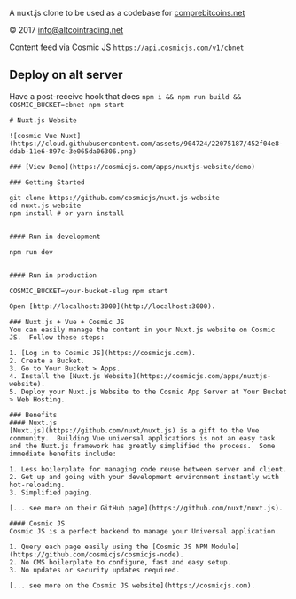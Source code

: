 
A nuxt.js clone to be used as a codebase for [comprebitcoins.net](https://comprebitcoins.net)

&copy; 2017 info@altcointrading.net

Content feed via Cosmic JS `https://api.cosmicjs.com/v1/cbnet`

## Deploy on alt server

Have a post-receive hook that does `npm i && npm run build && COSMIC_BUCKET=cbnet npm start`

```
# Nuxt.js Website

![cosmic Vue Nuxt](https://cloud.githubusercontent.com/assets/904724/22075187/452f04e8-ddab-11e6-897c-3e065da06306.png)

### [View Demo](https://cosmicjs.com/apps/nuxtjs-website/demo)

### Getting Started

git clone https://github.com/cosmicjs/nuxt.js-website
cd nuxt.js-website
npm install # or yarn install


#### Run in development

npm run dev


#### Run in production

COSMIC_BUCKET=your-bucket-slug npm start

Open [http://localhost:3000](http://localhost:3000).

### Nuxt.js + Vue + Cosmic JS
You can easily manage the content in your Nuxt.js website on Cosmic JS.  Follow these steps:

1. [Log in to Cosmic JS](https://cosmicjs.com).
2. Create a Bucket.
3. Go to Your Bucket > Apps.
4. Install the [Nuxt.js Website](https://cosmicjs.com/apps/nuxtjs-website).
5. Deploy your Nuxt.js Website to the Cosmic App Server at Your Bucket > Web Hosting.

### Benefits
#### Nuxt.js
[Nuxt.js](https://github.com/nuxt/nuxt.js) is a gift to the Vue community.  Building Vue universal applications is not an easy task and the Nuxt.js framework has greatly simplified the process.  Some immediate benefits include:

1. Less boilerplate for managing code reuse between server and client.
2. Get up and going with your development environment instantly with hot-reloading.
3. Simplified paging.

[... see more on their GitHub page](https://github.com/nuxt/nuxt.js).

#### Cosmic JS
Cosmic JS is a perfect backend to manage your Universal application.

1. Query each page easily using the [Cosmic JS NPM Module](https://github.com/cosmicjs/cosmicjs-node).
2. No CMS boilerplate to configure, fast and easy setup.
3. No updates or security updates required.

[... see more on the Cosmic JS website](https://cosmicjs.com).

```
